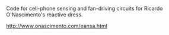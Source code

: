 Code for cell-phone sensing and fan-driving circuits for Ricardo O'Nascimento's reactive dress.

http://www.onascimento.com/eansa.html


